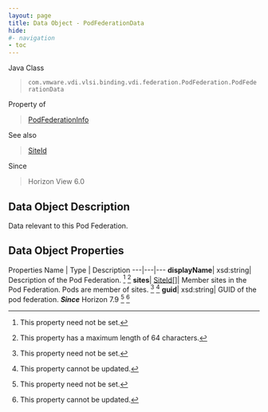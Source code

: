 ```yaml
---
layout: page
title: Data Object - PodFederationData
hide:
#- navigation
- toc
---
```






Java Class
> `com.vmware.vdi.vlsi.binding.vdi.federation.PodFederation.PodFederationData`

Property of
> [PodFederationInfo](vdi.federation.PodFederation.PodFederationInfo.md#field_detail)

See also
> [SiteId](vdi.entity.SiteId.md)

Since
> Horizon View 6.0


## Data Object Description

Data relevant to this Pod Federation.

## Data Object Properties
Properties
Name |  Type |  Description
---|---|---
**displayName**|  xsd:string|  Description of the Pod Federation. [^1] [^128]
**sites**| [SiteId[]](vdi.entity.SiteId.md)|  Member sites in the Pod Federation. Pods are member of sites. [^1] [^2]
**guid**|  xsd:string|  GUID of the pod federation.  **_Since_** Horizon 7.9 [^1] [^2]
 


 


[^1]: This property need not be set.
[^2]: This property cannot be updated.
[^128]: This property has a maximum length of 64 characters.